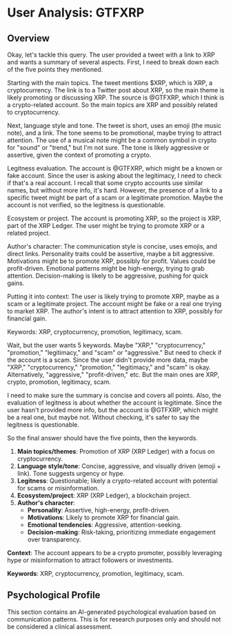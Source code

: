 # User Analysis: GTFXRP

## Overview

<think>
Okay, let's tackle this query. The user provided a tweet with a link to XRP and wants a summary of several aspects. First, I need to break down each of the five points they mentioned.

Starting with the main topics. The tweet mentions $XRP, which is XRP, a cryptocurrency. The link is to a Twitter post about XRP, so the main theme is likely promoting or discussing XRP. The source is @GTFXRP, which I think is a crypto-related account. So the main topics are XRP and possibly related to cryptocurrency.

Next, language style and tone. The tweet is short, uses an emoji (the music note), and a link. The tone seems to be promotional, maybe trying to attract attention. The use of a musical note might be a common symbol in crypto for "sound" or "trend," but I'm not sure. The tone is likely aggressive or assertive, given the context of promoting a crypto.

Legitness evaluation. The account is @GTFXRP, which might be a known or fake account. Since the user is asking about the legitimacy, I need to check if that's a real account. I recall that some crypto accounts use similar names, but without more info, it's hard. However, the presence of a link to a specific tweet might be part of a scam or a legitimate promotion. Maybe the account is not verified, so the legitness is questionable.

Ecosystem or project. The account is promoting XRP, so the project is XRP, part of the XRP Ledger. The user might be trying to promote XRP or a related project.

Author's character: The communication style is concise, uses emojis, and direct links. Personality traits could be assertive, maybe a bit aggressive. Motivations might be to promote XRP, possibly for profit. Values could be profit-driven. Emotional patterns might be high-energy, trying to grab attention. Decision-making is likely to be aggressive, pushing for quick gains.

Putting it into context: The user is likely trying to promote XRP, maybe as a scam or a legitimate project. The account might be fake or a real one trying to market XRP. The author's intent is to attract attention to XRP, possibly for financial gain.

Keywords: XRP, cryptocurrency, promotion, legitimacy, scam.

Wait, but the user wants 5 keywords. Maybe "XRP," "cryptocurrency," "promotion," "legitimacy," and "scam" or "aggressive." But need to check if the account is a scam. Since the user didn't provide more data, maybe "XRP," "cryptocurrency," "promotion," "legitimacy," and "scam" is okay. Alternatively, "aggressive," "profit-driven," etc. But the main ones are XRP, crypto, promotion, legitimacy, scam.

I need to make sure the summary is concise and covers all points. Also, the evaluation of legitness is about whether the account is legitimate. Since the user hasn't provided more info, but the account is @GTFXRP, which might be a real one, but maybe not. Without checking, it's safer to say the legitness is questionable.

So the final answer should have the five points, then the keywords.
</think>

1. **Main topics/themes**: Promotion of XRP (XRP Ledger) with a focus on cryptocurrency.  
2. **Language style/tone**: Concise, aggressive, and visually driven (emoji + link). Tone suggests urgency or hype.  
3. **Legitness**: Questionable; likely a crypto-related account with potential for scams or misinformation.  
4. **Ecosystem/project**: XRP (XRP Ledger), a blockchain project.  
5. **Author's character**:  
   - **Personality**: Assertive, high-energy, profit-driven.  
   - **Motivations**: Likely to promote XRP for financial gain.  
   - **Emotional tendencies**: Aggressive, attention-seeking.  
   - **Decision-making**: Risk-taking, prioritizing immediate engagement over transparency.  

**Context**: The account appears to be a crypto promoter, possibly leveraging hype or misinformation to attract followers or investments.  

**Keywords**: XRP, cryptocurrency, promotion, legitimacy, scam.

## Psychological Profile

This section contains an AI-generated psychological evaluation based on communication patterns. This is for research purposes only and should not be considered a clinical assessment.